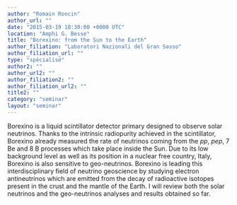 ```yaml
---
author: "Romain Roncin"
author_url: ""
date: "2015-03-19 10:30:00 +0000 UTC"
location: "Amphi G. Besse"
title: "Borexino: from the Sun to the Earth"
author_filiation: "Laboratori Nazionali del Gran Sasso"
author_filiation_url: ""
type: "spécialisé"
author2: ""
author_url2: ""
author_filiation2: ""
author_filiation_url2: ""
title2: ""
category: "seminar" 
layout: "seminar"
---
```

Borexino is a liquid scintillator detector primary designed to observe solar neutrinos. Thanks to the intrinsic radiopurity achieved in the scintillator, Borexino already measured the rate of neutrinos coming from the _pp_, _pep_, 
7
Be and 
8
B processes which take place inside the Sun. Due to its low background level as well as its position in a nuclear free country, Italy, Borexino is also sensitive to geo-neutrinos. Borexino is leading this interdisciplinary field of neutrino geoscience by studying electron antineutrinos which are emitted from the decay of radioactive isotopes present in the crust and the mantle of the Earth. I will review both the solar neutrinos and the geo-neutrinos analyses and results obtained so far.
